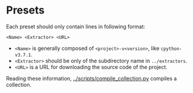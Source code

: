 # Presets
Each preset should only contain lines in following format:

```
<Name> <Extractor> <URL>
```

- `<Name>` is generally composed of `<project>-v<version>`, like `cpython-v3.7.1`.
- `<Extractor>` should be only of the subdirectory name in `../extractors`.
- `<URL>` is a URL for downloading the source code of the project.

Reading these information, [../scripts/compile_collection.py](../scripts/compile_collection.py) compiles a collection.
